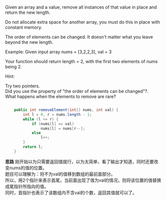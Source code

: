 Given an array and a value, remove all instances of that value in place and return the new length.

Do not allocate extra space for another array, you must do this in place with constant memory.

The order of elements can be changed. It doesn't matter what you leave beyond the new length.

Example:
Given input array nums = [3,2,2,3], val = 3

Your function should return length = 2, with the first two elements of nums being 2.

Hint:

Try two pointers.</br>
Did you use the property of "the order of elements can be changed"?.</br>
What happens when the elements to remove are rare?

```java

    public int removeElement(int[] nums, int val) {
        int l = 0, r = nums.length - 1;
        while (l <= r) {
            if (nums[l] == val)
                nums[l] = nums[r--];
            else
                l++;
        }
        return l;
    }

```
**思路** 刚开始以为只需要返回值就行，以为太简单，看了输出才知道，同时还要改变nums的值的位置。</br>
题目可以理解为：将不为val的值移到数组的最前面部分。</br>
所以，用2个指针来表示首尾，当前面出现了值为val的情况，则将该位置的值替换成尾指针所指向的值。</br>
同时，首指针也表示了该数组内不含val的个数，返回其值就可以了。

